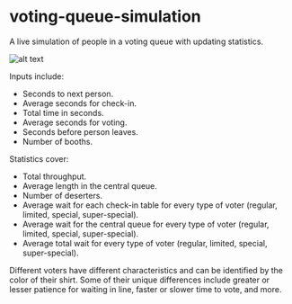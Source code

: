 # voting-queue-simulation
A live simulation of people in a voting queue with updating statistics.

![alt text](http://i63.tinypic.com/2hrl9pz.gif "Example of the visualization.")

Inputs include:
* Seconds to next person.
* Average seconds for check-in.
* Total time in seconds.
* Average seconds for voting.
* Seconds before person leaves.
* Number of booths.

Statistics cover:
* Total throughput.
* Average length in the central queue.
* Number of deserters.
* Average wait for each check-in table for every type of voter (regular, limited, special, super-special).
* Average wait for the central queue for every type of voter (regular, limited, special, super-special).
* Average total wait for every type of voter (regular, limited, special, super-special).

Different voters have different characteristics and can be identified by the color of their shirt. Some of their unique differences include greater or lesser patience for waiting in line, faster or slower time to vote, and more.
